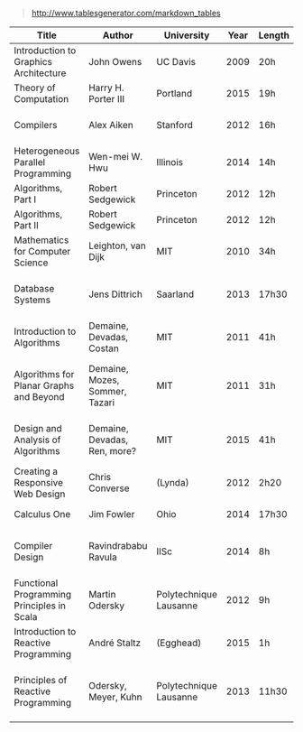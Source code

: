 
> http://www.tablesgenerator.com/markdown_tables

| Title                                      | Author                         | University             | Year | Length | Status                                  | Prog | When        |
|--------------------------------------------|--------------------------------|------------------------|------|--------|-----------------------------------------|------|-------------|
| Introduction to Graphics Architecture      | John Owens                     | UC Davis               | 2009 | 20h    | Done                                    | 75%  | Summer 2015 |
| Theory of Computation                      | Harry H. Porter III            | Portland               | 2015 | 19h    | Done                                    | 100% | Winter 2016 |
| Compilers                                  | Alex Aiken                     | Stanford               | 2012 | 16h    | Abort, didn't like it                   | 20%  | Winter 2016 |
| Heterogeneous Parallel Programming         | Wen-mei W. Hwu                 | Illinois               | 2014 | 14h    | Done                                    | 100% | Winter 2016 |
| Algorithms, Part I                         | Robert Sedgewick               | Princeton              | 2012 | 12h    | Done                                    | 100% | Winter 2016 |
| Algorithms, Part II                        | Robert Sedgewick               | Princeton              | 2012 | 12h    | Done                                    | 96%  | Winter 2016 |
| Mathematics for Computer Science           | Leighton, van Dijk             | MIT                    | 2010 | 34h    | Done                                    | 100% | Spring 2016 |
| Database Systems                           | Jens Dittrich                  | Saarland               | 2013 | 17h30  | Pause, interesting but out of time      | 33%  | Spring 2016 |
| Introduction to Algorithms                 | Demaine, Devadas, Costan       | MIT                    | 2011 | 41h    | Done                                    | 100% | Spring 2016 |
| Algorithms for Planar Graphs and Beyond    | Demaine, Mozes, Sommer, Tazari | MIT                    | 2011 | 31h    | Pause, way too hard for me at that time | 12%  | Spring 2016 |
| Design and Analysis of Algorithms          | Demaine, Devadas, Ren, more?   | MIT                    | 2015 | 41h    | Pause, will resume later                | 20%  | Spring 2016 |
| Creating a Responsive Web Design           | Chris Converse                 | (Lynda)                | 2012 | 2h20   | Done                                    | 100% | Spring 2016 |
| Calculus One                               | Jim Fowler                     | Ohio                   | 2014 | 17h30  | Done                                    | 100% | Summer 2016 |
| Compiler Design                            | Ravindrababu Ravula            | IISc                   | 2014 | 8h     | Pause, will resume later                | 20%  | Summer 2016 |
| Functional Programming Principles in Scala | Martin Odersky                 | Polytechnique Lausanne | 2012 | 9h     | Done                                    | 100% | Summer 2016 |
| Introduction to Reactive Programming       | André Staltz                   | (Egghead)              | 2015 | 1h     | Done                                    | 100% | Summer 2016 |
| Principles of Reactive Programming         | Odersky, Meyer, Kuhn           | Polytechnique Lausanne | 2013 | 11h30  | Pause, skipped Actor Model for now      | 54%  | Summer 2016 |
